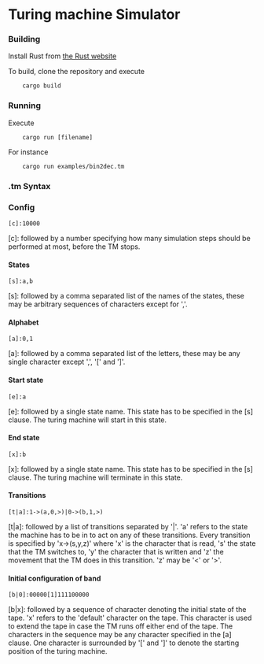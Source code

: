 # Turing machine Simulator

### Building
Install Rust from [the Rust website](https://www.rust-lang.org/)

To build, clone the repository and execute 

```
    cargo build
```

### Running
Execute 
```
    cargo run [filename]
```

For instance
```
    cargo run examples/bin2dec.tm
```


### .tm Syntax

### Config
```
[c]:10000
```
\[c]: followed by a number specifying how many simulation steps should be performed at most, before the TM stops.

#### States
```
[s]:a,b
```
\[s]: followed by a comma separated list of the names of the states, these may be arbitrary sequences of characters except for ','. 


#### Alphabet
```
[a]:0,1
```
\[a]: followed by a comma separated list of the letters, these may be any single character except ',', '[' and ']'.


#### Start state
```
[e]:a
```
\[e]: followed by a single state name. This state has to be specified in the [s] clause. 
The turing machine will start in this state.  


#### End state
```
[x]:b
```
\[x]: followed by a single state name. This state has to be specified in the [s] clause. 
The turing machine will terminate in this state.



#### Transitions
```
[t|a]:1->(a,0,>)|0->(b,1,>)
```
\[t|a]: followed by a list of transitions separated by '|'. 
'a' refers to the state the machine has to be in to act on any of these transitions. 
Every transition is specified by 'x->(s,y,z)' where 'x' is the character that is read, 's' the state that the TM switches to, 'y' the character that is written and 'z' the movement that the TM does in this transition. 'z' may be '<' or '>'.


#### Initial configuration of band
```
[b|0]:00000[1]111100000
```

\[b|x]: followed by a sequence of character denoting the initial state of the tape. 
'x' refers to the 'default' character on the tape. This character is used to extend the tape in case the TM runs off either end of the tape.
The characters in the sequence may be any character specified in the [a] clause.
One character is surrounded by '[' and ']' to denote the starting position of the turing machine.

